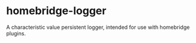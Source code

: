 # homebridge-logger
A characteristic value persistent logger, intended for use with homebridge plugins.
